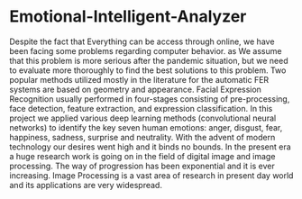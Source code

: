 # Emotional-Intelligent-Analyzer

Despite the fact that Everything can be access through online, we
have been facing some problems regarding computer behavior.
as We assume that this problem is more serious after the
pandemic situation, but we need to evaluate more thoroughly to
find the best solutions to this problem.
Two popular methods utilized mostly in the
literature for the automatic FER systems are based on geometry
and appearance. Facial Expression Recognition usually performed
in four-stages consisting of pre-processing, face detection, feature
extraction, and expression classification. In this project we applied
various deep learning methods (convolutional neural networks) to
identify the key seven human emotions: anger, disgust, fear,
happiness, sadness, surprise and neutrality.
With the advent of modern technology our
desires went high and it binds no bounds. In the present era a
huge research work is going on in the field of digital image and
image processing. The way of progression has been exponential
and it is ever increasing. Image Processing is a vast area of
research in present day world and its applications are very
widespread.
